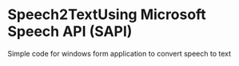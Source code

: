 # Speech2TextUsing  Microsoft Speech API (SAPI)
Simple code for windows form application  to convert speech to text 
